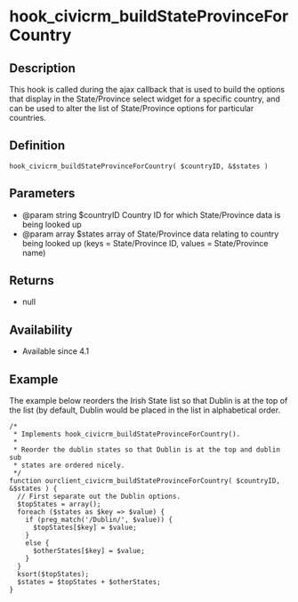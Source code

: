 # hook_civicrm_buildStateProvinceForCountry

## Description

This hook is called during the ajax callback that is used to build the
options that display in the State/Province select widget for a specific
country, and can be used to alter the list of State/Province options for
particular countries.

## Definition

    hook_civicrm_buildStateProvinceForCountry( $countryID, &$states )

## Parameters

-   @param string $countryID Country ID for which State/Province data
    is being looked up
-   @param array $states array of State/Province data relating to
    country being looked up (keys = State/Province ID, values =
    State/Province name)

## Returns

-   null

## Availability

-   Available since 4.1

## Example

The example below reorders the Irish State list so that Dublin is at the
top of the list (by default, Dublin would be placed in the list in
alphabetical order.

    /*
     * Implements hook_civicrm_buildStateProvinceForCountry().
     *
     * Reorder the dublin states so that Dublin is at the top and dublin sub
     * states are ordered nicely.
     */
    function ourclient_civicrm_buildStateProvinceForCountry( $countryID, &$states ) {
      // First separate out the Dublin options.
      $topStates = array();
      foreach ($states as $key => $value) {
        if (preg_match('/Dublin/', $value)) {
          $topStates[$key] = $value;
        }
        else {
          $otherStates[$key] = $value;
        }
      }
      ksort($topStates);
      $states = $topStates + $otherStates;
    }